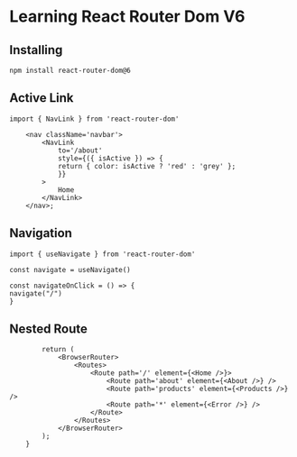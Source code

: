# Learning React Router Dom V6

## Installing

`npm install react-router-dom@6`

## Active Link
```
import { NavLink } from 'react-router-dom'

    <nav className='navbar'>
        <NavLink
            to='/about'
            style={({ isActive }) => {
            return { color: isActive ? 'red' : 'grey' };
            }}
        >
            Home
        </NavLink>
    </nav>;
```

## Navigation

```
import { useNavigate } from 'react-router-dom'

const navigate = useNavigate()

const navigateOnClick = () => {
navigate("/")
}
```

## Nested Route

```    function App() {
        return (
            <BrowserRouter>
                <Routes>
                    <Route path='/' element={<Home />}>
                        <Route path='about' element={<About />} />
                        <Route path='products' element={<Products />} />
                        <Route path='*' element={<Error />} />
                    </Route>
                </Routes>
            </BrowserRouter>
        );
    }
```
